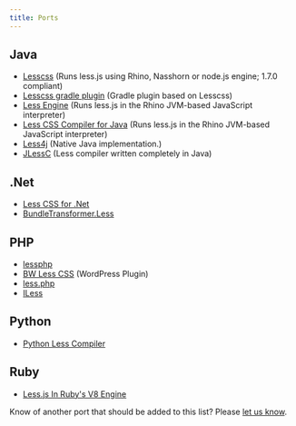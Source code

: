 ```yaml
---
title: Ports
---
```


## Java
* [Lesscss](https://github.com/houbie/lesscss) (Runs less.js using Rhino, Nasshorn or node.js engine; 1.7.0 compliant)
* [Lesscss gradle plugin](https://github.com/houbie/lesscss-gradle-plugin) (Gradle plugin based on Lesscss)
* [Less Engine](https://github.com/Asual/lesscss-engine) (Runs less.js in the Rhino JVM-based JavaScript interpreter)
* [Less CSS Compiler for Java](https://github.com/marceloverdijk/lesscss-java) (Runs less.js in the Rhino JVM-based JavaScript interpreter)
* [Less4j](https://github.com/SomMeri/less4j) (Native Java implementation.)
* [JLessC](https://github.com/i-net-software/jlessc) (Less compiler written completely in Java)

## .Net
* [Less CSS for .Net](http://www.dotlesscss.org/)
* [BundleTransformer.Less](http://www.nuget.org/packages/BundleTransformer.Less/)

## PHP
* [lessphp](http://leafo.net/lessphp/docs/)
* [BW Less CSS](http://wordpress.org/extend/plugins/bw-less-css/) (WordPress Plugin)
* [less.php](http://lessphp.gpeasy.com/)
* [ILess](https://github.com/mishal/iless)

## Python
* [Python Less Compiler](https://github.com/lesscpy/lesscpy)

## Ruby
* [Less.js In Ruby's V8 Engine](https://github.com/cowboyd/less.rb)

Know of another port that should be added to this list? Please [let us know](https://github.com/less/less-docs/issues/new).
